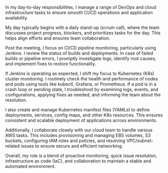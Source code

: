 In my day-to-day responsibilities, I manage a range of DevOps and cloud infrastructure tasks to ensure smooth CI/CD operations and application availability.

My day typically begins with a daily stand-up (scrum call), where the team discusses project progress, blockers, and prioritizes tasks for the day. This helps align efforts and ensures team collaboration.

Post the meeting, I focus on CI/CD pipeline monitoring, particularly using Jenkins. I review the status of builds and deployments. In case of failed builds or pipeline errors, I promptly investigate logs, identify root causes, and implement fixes to restore functionality.

If Jenkins is operating as expected, I shift my focus to Kubernetes (K8s) cluster monitoring. I routinely check the health and performance of nodes and pods using tools like kubectl, Grafana, or Prometheus. If a pod is in a crash loop or pending state, I troubleshoot by examining logs, events, and configurations, applying fixes as needed, and informing the team about the resolution.

I also create and manage Kubernetes manifest files (YAMLs) to define deployments, services, config maps, and other K8s resources. This ensures consistent and scalable deployment of applications across environments.

Additionally, I collaborate closely with our cloud team to handle various AWS tasks. This includes provisioning and managing EBS volumes, S3 buckets, configuring IAM roles and policies, and resolving VPC/subnet-related issues to ensure secure and efficient networking.

Overall, my role is a blend of proactive monitoring, quick issue resolution, infrastructure as code (IaC), and collaboration to maintain a stable and automated environment.
